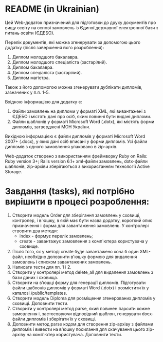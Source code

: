 # README (in Ukrainian)

Цей Web-додаток призначений для підготовки до друку документів про вищу освіту на основі замовлень із Єдиної державної електронної бази з питань освіти (ЄДЕБО).

Перелік документів, які можна згенерувати за допомогою цього додатку (після завершення його розроблення):
1. Диплом молодшого бакалавра.
2. Диплом молодшого спеціаліста (застарілий).
3. Диплом бакалавра.
4. Диплом спеціаліста (застарілий).
5. Диплом магістра.

Також з його допомогою можна згенерувати дублікати дипломів, зазначених у п.п. 1-5.

Вхідною інформацією для додатку є:
1. Файли замовлень на дипломи у форматі XML, які вивантажені з ЄДЕБО і містять дані про осіб, яким повинні бути видані дипломи.
2. Файли шаблонів у форматі Microsoft Word (.dotx), які містять форми дипломів, затверджені МОН України.  

Вихідною інформацією є файли дипломів у форматі Microsoft Word 2007+ (.docx), у яких дані осіб вписані у форми дипломів.
Усі файли дипломів з одного замовлення упаковано в zip-архів. 

Web-додаток створено з використанням фреймворку Ruby on Rails: 
Ruby version 3+; Rails version 6.1+
xml-файли замовлень, dotx-файли шаблонів, zip-архіви зберігаються 
з використанням технології Active Storage.  

# Завдання (tasks), які потрібно вирішити в процесі розроблення:

1. Створити модель Order для зберігання замовлень у сховищі, контролер, і в'юшку, в якій має бути назва додатку, короткий опис призначення і форма для завантаження замовлень. У контролері створити два методи: 
   - index - формує перелік замовлень;
   - create - завантажує замовлення з комп'ютера користувача у сховище.
2. Після того, як у методі create буде завантажено хоча б один XML-файл, необхідно доповнити в'юшку формою для видалення замовлень і списком завантажених замовлень.
3. Написати тести для пп. 1 і 2. 
4. Створити у контролері метод delete_all для видалення замовлень з бази даних і сховища.
5. Створити на в'юшці форму для генерації дипломів. Підготувати файли шаблонів дипломів у форматі Word (.dotx) і розмістити їх у каталозі /public/templates.
6. Створити модель Diploma для розміщення згенерованих дипломів у сховищі. Доповнити тести.
7. Створити у контролері метод parse, який повинен парсити кожне замовлення і, застосовуючи відповідний шаблон, генерувати docx-файли дипломів і зберігати їх у cховищі.
8. Доповнити метод parse кодом для створення zip-архіву з файлами дипломів і вивести на в'юшку посилання для скачування цього zip-архіву на комп'ютер користувача. Доповнити тести.
